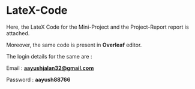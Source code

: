 # LateX-Code
Here, the LateX Code for the Mini-Project and the Project-Report report is attached.

Moreover, the same code is present in **Overleaf** editor. 

The login details for the same are : 

Email : **aayushjalan32@gmail.com**

Password : **aayush88766**
